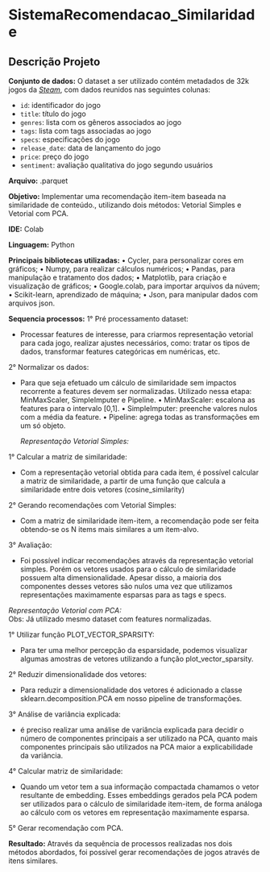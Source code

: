 # SistemaRecomendacao_Similaridade

## Descrição Projeto

**Conjunto de dados:**
O dataset a ser utilizado contém metadados de 32k jogos da [_Steam_](https://store.steampowered.com/), com dados reunidos nas seguintes colunas:
- `id`: identificador do jogo
- `title`: título do jogo
- `genres`: lista com os gêneros associados ao jogo
- `tags`: lista com tags associadas ao jogo
- `specs`: especificações do jogo
- `release_date`: data de lançamento do jogo
- `price`: preço do jogo
- `sentiment`: avaliação qualitativa do jogo segundo usuários

**Arquivo:** .parquet

**Objetivo:**
Implementar uma recomendação item-item baseada na similaridade de conteúdo., utilizando dois métodos: Vetorial Simples e Vetorial com PCA.

**IDE:** Colab

**Linguagem:** Python 

**Principais bibliotecas utilizadas:**
•	Cycler, para personalizar cores em gráficos;
•	Numpy, para realizar cálculos numéricos;
•	Pandas, para manipulação e tratamento dos dados;
•	Matplotlib, para criação e visualização de gráficos;
•	Google.colab, para importar arquivos da núvem;
•	Scikit-learn, aprendizado de máquina;
•	Json, para manipular dados com arquivos json.

**Sequencia processos:**
1° Pré processamento dataset: 
- Processar features de interesse, para criarmos representação vetorial para cada jogo, realizar ajustes necessários, como: tratar os tipos de dados, transformar features categóricas em numéricas, etc.

2° Normalizar os dados: 
- Para que seja efetuado um cálculo de similaridade sem impactos recorrente a features devem ser normalizadas. Utilizado nessa etapa: MinMaxScaler, SimpleImputer e Pipeline.
•	MinMaxScaler: escalona as features para o intervalo [0,1].
•	SimpleImputer: preenche valores nulos com a média da feature.
•	Pipeline: agrega todas as transformações em um só objeto.

  *Representação Vetorial Simples:*  

1° Calcular a matriz de similaridade:
- Com a representação vetorial obtida para cada item, é possível calcular a matriz de similaridade, a partir de uma função que calcula a similaridade entre dois vetores (cosine_similarity)

2° Gerando recomendações com Vetorial Simples:
- Com a matriz de similaridade item-item, a recomendação pode ser feita obtendo-se os N items mais similares a um item-alvo. 

3° Avaliação:
- Foi possível indicar recomendações através da representação vetorial simples. Porém os vetores usados para o cálculo de similaridade possuem alta dimensionalidade. Apesar disso, a maioria dos componentes desses vetores são nulos uma vez que utilizamos representações maximamente esparsas para as tags e specs.

*Representação Vetorial com PCA:*  
Obs: Já utilizado mesmo dataset com features normalizadas.

1° Utilizar função PLOT_VECTOR_SPARSITY:
- Para ter uma melhor percepção da esparsidade, podemos visualizar algumas amostras de vetores utilizando a função plot_vector_sparsity.

2° Reduzir dimensionalidade dos vetores:
- Para reduzir a dimensionalidade dos vetores é adicionado a classe sklearn.decomposition.PCA em nosso pipeline de transformações.

3° Análise de variância explicada:
- é preciso realizar uma análise de variância explicada para decidir o número de componentes principais a ser utilizado na PCA, quanto mais componentes principais são utilizados na PCA maior a explicabilidade da variância.

4° Calcular matriz de similaridade:
- Quando um vetor tem a sua informação compactada chamamos o vetor resultante de embedding. Esses embeddings gerados pela PCA podem ser utilizados para o cálculo de similaridade item-item, de forma análoga ao cálculo com os vetores em representação maximamente esparsa.

5° Gerar recomendação com PCA.

**Resultado:**
Através da sequência de processos realizadas nos dois métodos abordados, foi possível gerar recomendações de jogos através de itens similares.
